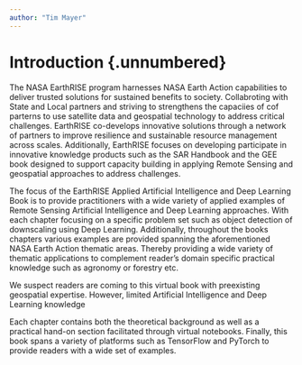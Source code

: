 ```yaml
---
author: "Tim Mayer"
---
```


# Introduction {.unnumbered}


The NASA EarthRISE program harnesses NASA Earth Action capabilities to deliver trusted solutions for sustained benefits to society. Collabroting with State and Local partners and striving to strengthens the capaciies of cof parterns to use satellite data and geospatial technology to address critical challenges. EarthRISE co-develops innovative solutions through a network of partners to improve resilience and sustainable resource management across scales. Additionally, EarthRISE focuses on developing participate in innovative knowledge products such as the SAR Handbook and the GEE book designed to support capacity building in applying Remote Sensing and geospatial approaches to address challenges.

The focus of the EarthRISE Applied Artificial Intelligence and Deep Learning Book is to provide practitioners with a wide variety of applied examples of Remote Sensing Artificial Intelligence and Deep Learning approaches. With each chapter focusing on a specific problem set such as object detection of downscaling using Deep Learning. Additionally, throughout the books chapters various examples are provided spanning the aforementioned NASA Earth Action thematic areas. Thereby providing a wide variety of thematic applications to complement reader’s domain specific practical knowledge such as agronomy or forestry etc.

We suspect readers are coming to this virtual book with preexisting geospatial expertise. However, limited Artificial Intelligence and Deep Learning knowledge

Each chapter contains both the theoretical background as well as a practical hand-on section facilitated through virtual notebooks. Finally, this book spans a variety of platforms such as TensorFlow and PyTorch to provide readers with a wide set of examples.
